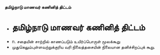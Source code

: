 **தமிழ்நாடு மாணவர் கணினித் திட்டம்**
- # தமிழ்நாடு மாணவர் கணினித் திட்டம்
- n. சதையின் சாற்றில் காணப்படும் உயிர்ப்பொருள் மூலக்கூறு
- முதுகெலும்புள்ளவற்றுக்குரிய வரி நிலைத்தசையின் நிலையான தனிச்சிறப்புக் கூறு.

